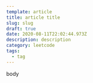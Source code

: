 ```yaml
---
template: article
title: article title
slug: slug
draft: true
date: 2020-08-11T22:02:44.973Z
description: description
category: leetcode
tags:
  - tag
---
```

body